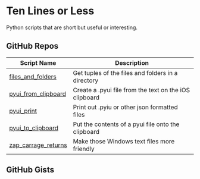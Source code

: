 # Ten Lines or Less

Python scripts that are short but useful or interesting.

GitHub Repos
------------

| Script Name                | Description   | 
| -------------------------- | ------------- | 
| [files_and_folders][ccc]   | Get tuples of the files and folders in a directory |
| [pyui_from_clipboard][ccc] | Create a .pyui file from the text on the iOS clipboard |
| [pyui_print][ccc]          | Print out .pyiu or other json formatted files |
| [pyui_to_clipboard][ccc]   | Put the contents of a pyui file onto the clipboard |
| [zap_carrage_returns][ccc] | Make those Windows text files more friendly |

GitHub Gists
------------

[ccc]: https://github.com/cclauss/Ten-lines-or-less
